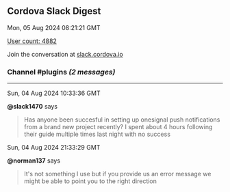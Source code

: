 ## Cordova Slack Digest
Mon, 05 Aug 2024 08:21:21 GMT

[User count: 4882](https://cordova.slack.com/)


Join the conversation at [slack.cordova.io](http://slack.cordova.io/)

### __Channel #plugins__ _(2 messages)_
---

Sun, 04 Aug 2024 10:33:36 GMT

__@slack1470__ says 
> Has anyone been succesful in setting up onesignal push notifications from a brand new project recently? I spent about 4 hours following their guide multiple times last night with no success
> 

Sun, 04 Aug 2024 21:33:29 GMT

__@norman137__ says 
> It's not something I use but if you provide us an error message we might be able to point you to the right direction
> 
